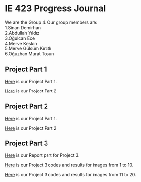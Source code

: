 # IE 423 Progress Journal

We are the Group 4. Our group members are:   
1.Sinan Demirhan  
2.Abdullah Yıldız  
3.Oğulcan Ece   
4.Merve Keskin  
5.Merve Gülsüm Kıratlı          
6.Oğuzhan Murat Tosun


## Project Part 1
[Here](HW1/PART-1.html) is our Project Part 1.


[Here](HW1/PART-2.html) is our Project Part 2   

## Project Part 2     
[Here](HW2/423-Part-1.html) is our Project Part 1.
    
    
[Here](HW2/PROJECT-PART-2.html) is our Project Part 2  

## Project Part 3     
[Here](HW3/) is our Report part for Project 3.

[Here](HW3/Project-3.html) is our Project 3 codes and results for images from 1 to 10.
    
    
[Here](HW3/Project-3-Continued.html) is our Project 3 codes and results for images from 11 to 20.  
